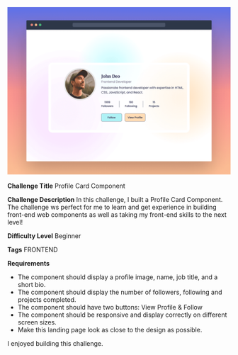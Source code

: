 ![Profile Card Component](./design/desktop-cover.png)

**Challenge Title**
Profile Card Component

**Challenge Description**
In this challenge, I built a Profile Card Component. The challenge ws perfect for me to learn and get experience in building front-end web components as well as taking my front-end skills to the next level!

**Difficulty Level**
Beginner

**Tags**
FRONTEND

**Requirements**

- The component should display a profile image, name, job title, and a short bio.
- The component should display the number of followers, following and projects completed.
- The component should have two buttons: View Profile & Follow
- The component should be responsive and display correctly on different screen sizes.
- Make this landing page look as close to the design as possible.

I enjoyed building this challenge.


